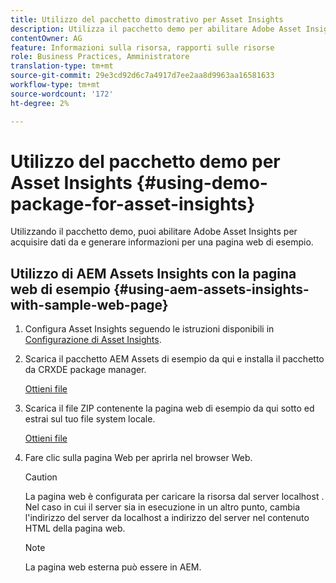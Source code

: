 ```yaml
---
title: Utilizzo del pacchetto dimostrativo per Asset Insights
description: Utilizza il pacchetto demo per abilitare Adobe Asset Insights per acquisire dati da e generare informazioni per una pagina web.
contentOwner: AG
feature: Informazioni sulla risorsa, rapporti sulle risorse
role: Business Practices, Amministratore
translation-type: tm+mt
source-git-commit: 29e3cd92d6c7a4917d7ee2aa8d9963aa16581633
workflow-type: tm+mt
source-wordcount: '172'
ht-degree: 2%

---
```



# Utilizzo del pacchetto demo per Asset Insights {#using-demo-package-for-asset-insights}

Utilizzando il pacchetto demo, puoi abilitare Adobe Asset Insights per acquisire dati da e generare informazioni per una pagina web di esempio.

## Utilizzo di AEM Assets Insights con la pagina web di esempio {#using-aem-assets-insights-with-sample-web-page}

1. Configura Asset Insights seguendo le istruzioni disponibili in [Configurazione di Asset Insights](touch-ui-configuring-asset-insights.md).
1. Scarica il pacchetto AEM Assets di esempio da qui e installa il pacchetto da CRXDE package manager.

   [Ottieni file](assets/insightsdemo.zip)

1. Scarica il file ZIP contenente la pagina web di esempio da qui sotto ed estrai sul tuo file system locale.

   [Ottieni file](assets/demosite.zip)

1. Fare clic sulla pagina Web per aprirla nel browser Web.

   >[!CAUTION]
   >
   >La pagina web è configurata per caricare la risorsa dal server localhost . Nel caso in cui il server sia in esecuzione in un altro punto, cambia l&#39;indirizzo del server da localhost a indirizzo del server nel contenuto HTML della pagina web.

   >[!NOTE]
   >
   >La pagina web esterna può essere in AEM.
